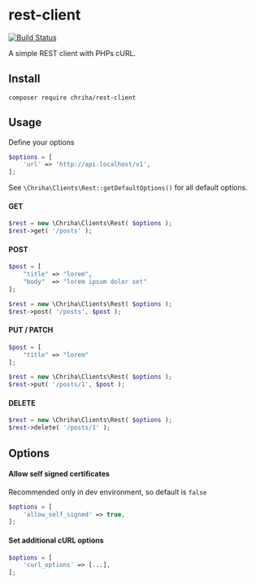 # rest-client

[![Build Status](https://travis-ci.org/chriha/rest-client.svg?branch=master)](https://travis-ci.org/chriha/rest-client)

A simple REST client with PHPs cURL.

## Install

```
composer require chriha/rest-client
```

## Usage

Define your options

```php
$options = [
    'url' => 'http://api.localhost/v1',
];
```

See `\Chriha\Clients\Rest::getDefaultOptions()` for all default options.

#### GET

```php
$rest = new \Chriha\Clients\Rest( $options );
$rest->get( '/posts' );
```

#### POST

```php
$post = [
    "title" => "lorem",
    "body"  => "lorem ipsum dolor set"
];

$rest = new \Chriha\Clients\Rest( $options );
$rest->post( '/posts', $post );
```

#### PUT / PATCH

```php
$post = [
    "title" => "lorem"
];

$rest = new \Chriha\Clients\Rest( $options );
$rest->put( '/posts/1', $post );
```

#### DELETE

```php
$rest = new \Chriha\Clients\Rest( $options );
$rest->delete( '/posts/1' );
```

## Options

#### Allow self signed certificates

Recommended only in dev environment, so default is `false`

```php
$options = [
    'allow_self_signed' => true,
];
```

#### Set additional cURL options

```php
$options = [
    'curl_options' => [...],
];
```
